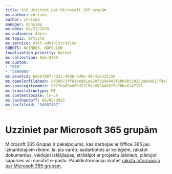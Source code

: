 ```yaml
---
title: 610 Uzziniet par Microsoft 365 grupām
ms.author: chrisda
author: chrisda
manager: dansimp
ms.date: 04/21/2020
ms.audience: Admin
ms.topic: article
ms.service: o365-administration
ROBOTS: NOINDEX, NOFOLLOW
localization_priority: Normal
ms.collection: Adm_O365
ms.custom:
- "610"
- "3800008"
ms.assetid: 6db67087-c251-49db-ad9e-d9c41da25c56
ms.openlocfilehash: 8d58d72ff81be8b1ea2873996043f2b08b550233ab4a817f4e2476944624a17b
ms.sourcegitcommit: b5f7da89a650d2915dc652449623c78be6247175
ms.translationtype: MT
ms.contentlocale: lv-LV
ms.lasthandoff: 08/05/2021
ms.locfileid: "54087467"
---
```

# <a name="learn-about-microsoft-365-groups"></a>Uzziniet par Microsoft 365 grupām

Microsoft 365 Grupas ir pakalpojums, kas darbojas ar Office 365 jau izmantotajiem rīkiem, lai jūs varētu sadarboties ar kolēģiem, rakstot dokumentus, veidojot izklājlapas, strādājot ar projektu plāniem, plānojot sapulces vai nosūtot e-pastu. Papildinformāciju skatiet [rakstā Informācija par Microsoft 365 grupām.](https://support.office.com/article/b565caa1-5c40-40ef-9915-60fdb2d97fa2)
